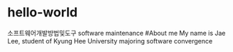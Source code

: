 # hello-world
소프트웨어개발방법및도구 software maintenance
#About me
My name is Jae Lee, student of Kyung Hee University majoring software convergence
